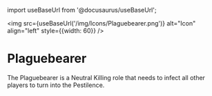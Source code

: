 import useBaseUrl from '@docusaurus/useBaseUrl';

<img src={useBaseUrl('/img/Icons/Plaguebearer.png')} alt="Icon" align="left" style={{width: 60}} />
# Plaguebearer

The Plaguebearer is a Neutral Killing role that needs to infect all other players to turn into the Pestilence.
